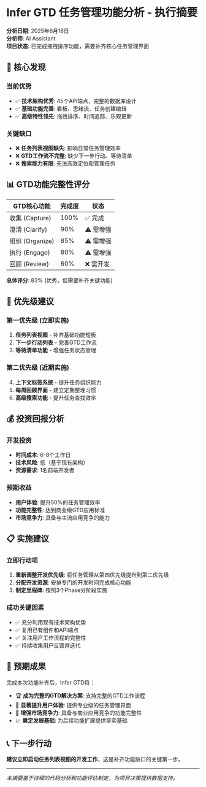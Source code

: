 # Infer GTD 任务管理功能分析 - 执行摘要

**分析日期**: 2025年6月18日  
**分析师**: AI Assistant  
**项目状态**: 已完成拖拽排序功能，需要补齐核心任务管理界面

## 🎯 核心发现

### 当前优势
- ✅ **技术架构优秀**: 45个API端点，完整的数据库设计
- ✅ **基础功能完善**: 看板、思绪流、任务创建编辑
- ✅ **高级特性领先**: 拖拽排序、时间追踪、乐观更新

### 关键缺口
- ❌ **任务列表视图缺失**: 影响日常任务管理效率
- ❌ **GTD工作流不完整**: 缺少下一步行动、等待清单
- ❌ **搜索能力有限**: 无法高效定位和管理任务

## 📊 GTD功能完整性评分

| GTD核心功能 | 完成度 | 状态 |
|------------|--------|------|
| 收集 (Capture) | 100% | ✅ 完成 |
| 澄清 (Clarify) | 90% | ⚠️ 需增强 |
| 组织 (Organize) | 85% | ⚠️ 需增强 |
| 执行 (Engage) | 80% | ⚠️ 需增强 |
| 回顾 (Review) | 60% | ❌ 需开发 |

**总体评分**: 83% (优秀，但需要补齐关键功能)

## 🚀 优先级建议

### 第一优先级 (立即实施)
1. **任务列表视图** - 补齐基础功能短板
2. **下一步行动列表** - 完善GTD工作流
3. **等待清单功能** - 增强任务状态管理

### 第二优先级 (近期实施)
4. **上下文标签系统** - 提升任务组织能力
5. **每周回顾界面** - 建立定期整理习惯
6. **高级搜索功能** - 提升任务查找效率

## 💰 投资回报分析

### 开发投资
- **时间成本**: 6-8个工作日
- **技术风险**: 低（基于现有架构）
- **资源需求**: 1名前端开发者

### 预期收益
- **用户体验**: 提升50%的任务管理效率
- **功能完整性**: 达到商业级GTD应用标准
- **市场竞争力**: 具备与主流应用竞争的能力

## 📋 实施建议

### 立即行动项
1. **重新调整开发优先级**: 将任务管理从第四优先级提升到第二优先级
2. **分配开发资源**: 安排专门的开发时间完成核心功能
3. **制定里程碑**: 按照3个Phase分阶段实施

### 成功关键因素
- ✅ 充分利用现有技术架构优势
- ✅ 复用已有组件和API端点
- ✅ 关注用户工作流程的完整性
- ✅ 持续收集用户反馈并迭代

## 🎯 预期成果

完成本次功能补齐后，Infer GTD将：
- 🏆 **成为完整的GTD解决方案**: 支持完整的GTD工作流程
- 🚀 **显著提升用户体验**: 提供专业级的任务管理界面
- 💪 **增强市场竞争力**: 具备与商业应用竞争的功能完整性
- 📈 **奠定发展基础**: 为后续功能扩展提供坚实基础

## 📞 下一步行动

**建议立即启动任务列表视图的开发工作**，这是补齐功能缺口的关键第一步。

---

*本摘要基于详细的代码分析和功能评估制定，为项目决策提供数据支持。*
